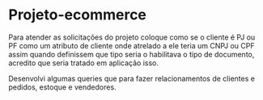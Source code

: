 # Projeto-ecommerce
Para atender as solicitações do projeto coloque como se o cliente é PJ ou PF como um atributo de cliente onde atrelado a ele teria um CNPJ ou CPF assim quando definissem que tipo seria o habilitava o tipo de documento, acredito que seria tratado em aplicação isso.

Desenvolvi algumas queries que para fazer relacionamentos de clientes e pedidos, estoque e vendedores.

